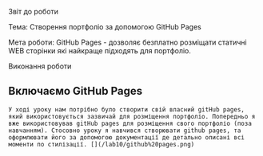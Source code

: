 Звіт до роботи

Тема: Створення портфоліо за допомогою GitHub Pages

Мета роботи: GitHub Pages - дозволяє безплатно розміщати статичні WEB сторінки які найкраще підходять для портфоліо.

Виконання роботи

## Включаємо GitHub Pages

    У ході уроку нам потрібно було створити свій власний gitHub pages, який використовується зазвичай для розміщення портфоліо. Попередньо я вже використовував gitHub pages для розміщення свого портфоліо (поза навчанням). Стосовно уроку я навчився створювати github pages, та оформлювати його за допомогою документації де детально описані всі моменти по стилізації. [](/lab10/github%20pages.png)
